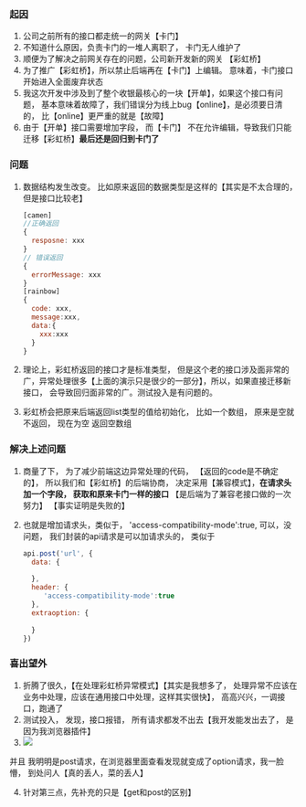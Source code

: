 ### 起因

1. 公司之前所有的接口都走统一的网关【卡门】
2. 不知道什么原因，负责卡门的一堆人离职了， 卡门无人维护了
3. 顺便为了解决之前网关存在的问题，公司新开发新的网关 【彩虹桥】
4. 为了推广【彩虹桥】，所以禁止后端再在【卡门】上编辑。 意味着，卡门接口开始进入全面废弃状态
5. 我这次开发中涉及到了整个收银最核心的一块【开单】，如果这个接口有问题， 基本意味着故障了，我们错误分为线上bug【online】，是必须要日清的， 比【online】更严重的就是【故障】
6. 由于【开单】接口需要增加字段， 而【卡门】 不在允许编辑，导致我们只能迁移【彩虹桥】**最后还是回归到卡门了**



### 问题

1. 数据结构发生改变。 比如原来返回的数据类型是这样的【其实是不太合理的，但是接口比较老】

   ~~~JavaScript
   [camen]
   //正确返回
   {
     resposne: xxx
   }
   // 错误返回
   {
     errorMessage: xxx 
   }
   [rainbow]
   {
     code: xxx,
     message:xxx,
     data:{
       xxx:xxx
     }
   }
   ~~~

2. 理论上，彩虹桥返回的接口才是标准类型， 但是这个老的接口涉及面非常的广，异常处理很多【上面的演示只是很少的一部分】，所以，如果直接迁移新接口， 会导致回归面非常的广。测试投入是有问题的。

3. 彩虹桥会把原来后端返回list类型的值给初始化， 比如一个数组， 原来是空就不返回， 现在为空  返回空数组



### 解决上述问题

1. 商量了下， 为了减少前端这边异常处理的代码， 【返回的code是不确定的】， 所以我们和【彩虹桥】的后端协商， 决定采用【兼容模式】，**在请求头加一个字段， 获取和原来卡门一样的接口**  【是后端为了兼容老接口做的一次努力】 【事实证明是失败的】

2. 也就是增加请求头，类似于， 'access-compatibility-mode':true, 可以，没问题， 我们封装的api请求是可以加请求头的， 类似于

   ~~~JavaScript
   api.post('url', {
     data: {
       
     },
     header: {
        'access-compatibility-mode':true
     },
     extraoption: {
       
     }
   })
   ~~~



### 喜出望外

1. 折腾了很久，【在处理彩虹桥异常模式】【其实是我想多了， 处理异常不应该在业务中处理，应该在通用接口中处理，这样其实很快】， 高高兴兴，一调接口，跑通了
2. 测试投入， 发现，接口报错， 所有请求都发不出去【我开发能发出去了， 是因为我浏览器插件】
3. ![](https://tva1.sinaimg.cn/large/007S8ZIlgy1gegfcl0lspj30i404y0t9.jpg)

并且 我明明是post请求，在浏览器里面查看发现就变成了option请求，我一脸懵， 到处问人【真的丢人，菜的丢人】

4. 针对第三点，先补充的只是【get和post的区别】